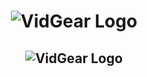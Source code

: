 <h1 align="center">
  <img src="https://abhitronix.github.io/img/vidgear/vidgear logo.svg" alt="VidGear Logo"/>
</h1>
<h2 align="center">
  <img src="https://abhitronix.github.io/img/vidgear/vidgear banner.svg" alt="VidGear Logo"/>
</h2>